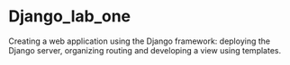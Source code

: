 # Django_lab_one
Creating a web application using the Django framework: deploying the Django server, organizing routing and developing a view using templates.
